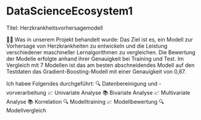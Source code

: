 # DataScienceEcosystem1

Titel: Herzkrankheitsvorhersagemodell

👨‍💻 Was in unserem Projekt behandelt wurde:
Das Ziel ist es, ein Modell zur Vorhersage von Herzkrankheiten zu entwickeln und die Leistung verschiedener maschineller Lernalgorithmen zu vergleichen. Die Bewertung der Modelle erfolgte anhand ihrer Genauigkeit bei Training und Test.
Im Vergleich mit 7 Modellen ist das am besten abschneidendes Modell auf den Testdaten das Gradient-Boosting-Modell mit einer Genauigkeit von 0,87.

Ich habee Folgendes durchgeführt:
🔍 Datenbereinigung und -vorverarbeitung
📈 Univariate Analyse
📚 Bivariate Analyse
📈 Multivariate Analyse
📚 Korrelation
🔍 Modelltraining
📈 Modellbewertung
🔍 Modellvergleich
